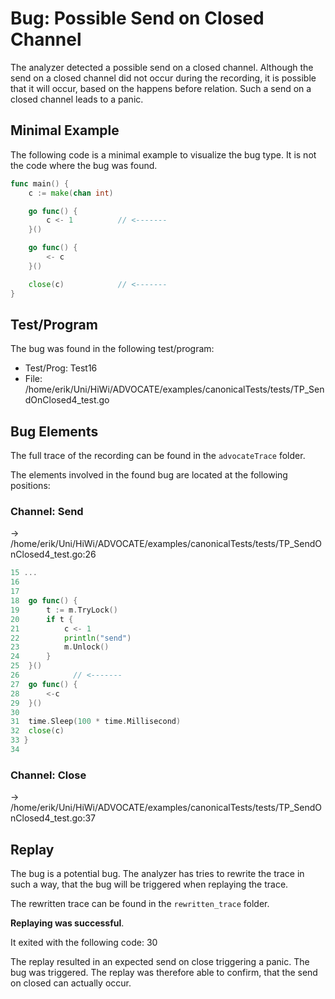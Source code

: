 # Bug: Possible Send on Closed Channel

The analyzer detected a possible send on a closed channel.
Although the send on a closed channel did not occur during the recording, it is possible that it will occur, based on the happens before relation.
Such a send on a closed channel leads to a panic.

## Minimal Example
The following code is a minimal example to visualize the bug type. It is not the code where the bug was found.

```go
func main() {
    c := make(chan int)

    go func() {
        c <- 1          // <-------
    }()

    go func() {
        <- c
    }()

    close(c)            // <-------
}
```

## Test/Program
The bug was found in the following test/program:

- Test/Prog:  Test16
- File:  /home/erik/Uni/HiWi/ADVOCATE/examples/canonicalTests/tests/TP_SendOnClosed4_test.go

## Bug Elements
The full trace of the recording can be found in the `advocateTrace` folder.

The elements involved in the found bug are located at the following positions:

###  Channel: Send
-> /home/erik/Uni/HiWi/ADVOCATE/examples/canonicalTests/tests/TP_SendOnClosed4_test.go:26
```go
15 ...
16 
17 
18 	go func() {
19 		t := m.TryLock()
20 		if t {
21 			c <- 1
22 			println("send")
23 			m.Unlock()
24 		}
25 	}()
26            // <-------
27 	go func() {
28 		<-c
29 	}()
30 
31 	time.Sleep(100 * time.Millisecond)
32 	close(c)
33 }
34 
```


###  Channel: Close
-> /home/erik/Uni/HiWi/ADVOCATE/examples/canonicalTests/tests/TP_SendOnClosed4_test.go:37


## Replay
The bug is a potential bug.
The analyzer has tries to rewrite the trace in such a way, that the bug will be triggered when replaying the trace.

The rewritten trace can be found in the `rewritten_trace` folder.

**Replaying was successful**.

It exited with the following code: 30

The replay resulted in an expected send on close triggering a panic. The bug was triggered. The replay was therefore able to confirm, that the send on closed can actually occur.

